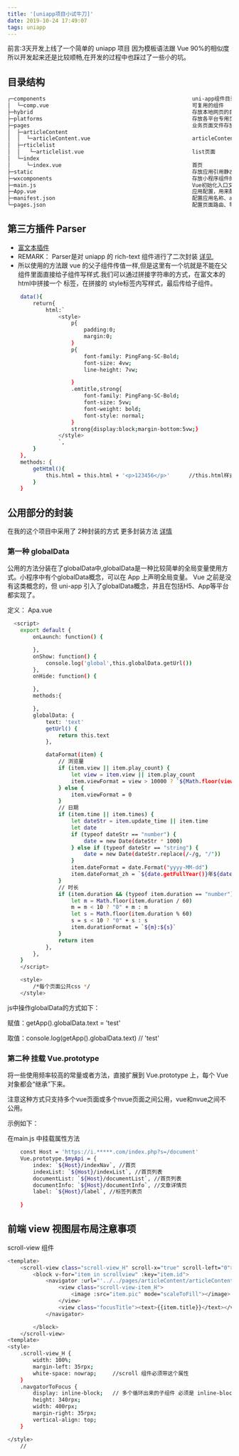 ```yaml
---
title: '[uniapp项目小试牛刀]'
date: 2019-10-24 17:49:07
tags: uniapp
---
```



前言:3天开发上线了一个简单的 uniapp 项目 因为模板语法跟 Vue 90%的相似度所以开发起来还是比较顺畅,在开发的过程中也踩过了一些小的坑。


## 目录结构

``` bash
┌─components                                              uni-app组件目录
│  └─comp.vue                                             可复用的组件
├─hybrid                                                  存放本地网页的目录
├─platforms                                               存放各平台专用页面的目录
├─pages                                                   业务页面文件存放的目录
│  ├─articleContent
│  │  └─articleContent.vue                                articleContent页面
│  ├─rticlelist
│  │   └─articlelist.vue                                  list页面
│  └─index
│     └─index.vue                                         首页
├─static                                                  存放应用引用静态资源（如图片、视频等）的目录，注意：静态资源只能存放于此
├─wxcomponents                                            存放小程序组件的目录
├─main.js                                                 Vue初始化入口文件
├─App.vue                                                 应用配置，用来配置App全局样式以及监听 应用生命周期
├─manifest.json                                           配置应用名称、appid、logo、版本等打包信息
└─pages.json                                              配置页面路由、导航条、选项卡等页面类信息
```


## 第三方插件 Parser

- [富文本插件](https://github.com/jin-yufeng/Parser)	
- REMARK： Parser是对  uniapp 的 rich-text  组件进行了二次封装  [详见](https://uniapp.dcloud.io/component/rich-text),
- 所以使用的方法跟 vue 的父子组件传值一样,但是这里有一个坑就是不能在父组件里面直接给子组件写样式.我们可以通过拼接字符串的方式，在富文本的html中拼接一个<style></style> 标签，在拼接的 style标签内写样式，最后传给子组件。

``` bash    
    data(){
        return{
    		html:`
				<style>
                    p{
                        padding:0;
                        margin:0;
                    }
                    p{
                        font-family: PingFang-SC-Bold;
                        font-size: 4vw;
                        line-height: 7vw;		

                    }			
                    .emtitle,strong{
                        font-family: PingFang-SC-Bold;
                        font-size: 5vw;
                        font-weight: bold;
                        font-style: normal;
                    }
                    strong{display:block;margin-bottom:5vw;}
				</style>
				`,
        }
    },
    methods: {
        getHtml(){
            this.html = this.html + '<p>123456</p>'      //this.html样式 +　需要解析的富文本
        }
    }


```

## 公用部分的封装

在我的这个项目中采用了 2种封装的方式 更多封装方法 [详情](https://ask.dcloud.net.cn/article/35021) 

### 第一种 globalData

公用的方法分装在了globalData中,globalData是一种比较简单的全局变量使用方式。小程序中有个globalData概念，可以在 App 上声明全局变量。 Vue 之前是没有这类概念的，但 uni-app 引入了globalData概念，并且在包括H5、App等平台都实现了。

定义： Apa.vue

``` bash 
  <script>  
	export default {
		onLaunch: function() {

		},
		onShow: function() {
			console.log('global',this.globalData.getUrl())
		},
		onHide: function() {

		},
		methods:{

		},
		globalData: {
            text: 'text'             
			getUrl() { 
				return this.text
			},

			dataFormat(item) {
				// 浏览量
				if (item.view || item.play_count) {
					let view = item.view || item.play_count
					item.viewFormat = view > 10000 ? `${Math.floor(view / 100) / 100}万` : view;
				} else {
					item.viewFormat = 0
				}
				// 日期
				if (item.time || item.times) {
					let dateStr = item.update_time || item.time
					let date
					if (typeof dateStr == "number") {
						date = new Date(dateStr * 1000)
					} else if (typeof dateStr == "string") {
						date = new Date(dateStr.replace(/-/g, "/"))
					}
					item.dateFormat = date.Format("yyyy-MM-dd")
					item.dateFormat_zh = `${date.getFullYear()}年${date.getMonth() + 1}月${date.getDate()}日`;
				}
				// 时长
				if (item.duration && (typeof item.duration == "number")) {
					let m = Math.floor(item.duration / 60)
					m = m < 10 ? "0" + m : m
					let s = Math.floor(item.duration % 60)
					s = s < 10 ? "0" + s : s
					item.durationFormat = `${m}:${s}`
				}
				return item
			},
		},
	} 
    </script>  

    <style>  
        /*每个页面公共css */  
    </style>  


```
js中操作globalData的方式如下：

赋值：getApp().globalData.text = 'test'

取值：console.log(getApp().globalData.text) // 'test'
 
### 第二种 挂载 Vue.prototype  

将一些使用频率较高的常量或者方法，直接扩展到 Vue.prototype 上，每个 Vue 对象都会“继承”下来。

注意这种方式只支持多个vue页面或多个nvue页面之间公用，vue和nvue之间不公用。

示例如下：

在main.js 中挂载属性方法

``` bash
    const Host = 'https://i.*****.com/index.php?s=/document'		
    Vue.prototype.$myApi = {
        index: `${Host}/indexNav`, //首页	
        indexList: `${Host}/indexList`, //首页列表
        documentList: `${Host}/documentList`, //首页列表		
        documentInfo: `${Host}/documentInfo`, //文章详情页	
        label: `${Host}/label`, //标签列表页		
        
    }


```

## 前端 view 视图层布局注意事项

scroll-view 组件

``` bash 
<template>
    <scroll-view class="scroll-view_H" scroll-x="true" scroll-left="0">
        <block v-for="item in scrollview" :key="item.id">
            <navigator :url="'../../pages/articleContent/articleContent?id='+item.id" class="navgatorToFocus">
                <view class="scroll-view-item_H">
                    <image :src="item.pic" mode="scaleToFill"></image>
                </view>
                <view class="focusTitle"><text>{{item.title}}</text></view>
            </navigator>

        </block>
    </scroll-view>
<template>
<style>
    .scroll-view_H {
		width: 100%;
		margin-left: 35rpx;
		white-space: nowrap;     //scroll 组件必须带这个属性
	}
	.navgatorToFocus {
		display: inline-block;   // 多个循环出来的子组件 必须是 inline-block;
		height: 340rpx;
		width: 400rpx;
		margin-right: 35rpx;
		vertical-align: top;
	}    

</style>
    //

```



